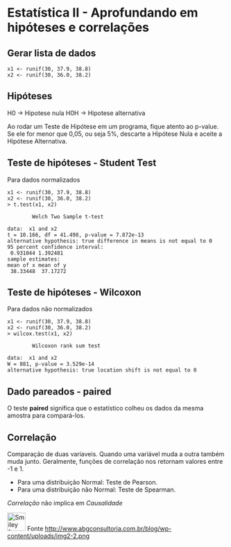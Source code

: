 # Estatística II - Aprofundando em hipóteses e correlações

## Gerar lista de dados

```
x1 <- runif(30, 37.9, 38.8)
x2 <- runif(30, 36.0, 38.2)
```

## Hipóteses

H0 -> Hipotese nula
H0H -> Hipotese alternativa

Ao rodar um Teste de Hipótese em um programa, fique atento ao p-value. Se ele for menor que 0,05, ou seja 5%, descarte a Hipótese Nula e aceite a Hipótese Alternativa.

## Teste de hipóteses - Student Test

Para dados normalizados

```
x1 <- runif(30, 37.9, 38.8)
x2 <- runif(30, 36.0, 38.2)
> t.test(x1, x2)

        Welch Two Sample t-test

data:  x1 and x2
t = 10.166, df = 41.498, p-value = 7.872e-13
alternative hypothesis: true difference in means is not equal to 0
95 percent confidence interval:
 0.931044 1.392481
sample estimates:
mean of x mean of y
 38.33448  37.17272
```

## Teste de hipóteses - Wilcoxon

Para dados não normalizados

```
x1 <- runif(30, 37.9, 38.8)
x2 <- runif(30, 36.0, 38.2)
> wilcox.test(x1, x2)

        Wilcoxon rank sum test

data:  x1 and x2
W = 881, p-value = 3.529e-14
alternative hypothesis: true location shift is not equal to 0
```

## Dado pareados - paired

O teste <b>paired</b> significa que o estatístico colheu os dados da mesma amostra para compará-los.

## Correlação

Comparação de duas variaveis. Quando uma variável muda a outra também muda junto. Geralmente, funções de correlação nos retornam valores entre -1 e 1.

<ul>
<li>Para uma distribuição Normal: Teste de Pearson.</li>
<li>Para uma distribuição não Normal: Teste de Spearman.</li>
</ul>

<em>Correlação</em> não implica em <em>Causalidade</em>

<img src="http://www.abgconsultoria.com.br/blog/wp-content/uploads/img2-2.png" alt="Smiley face" height="42" width="42">
Fonte <a href="http://www.abgconsultoria.com.br/blog/wp-content/uploads/img2-2.png">http://www.abgconsultoria.com.br/blog/wp-content/uploads/img2-2.png</a>